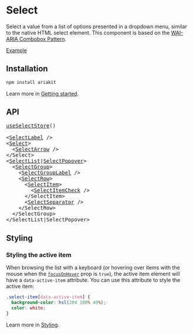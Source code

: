 # Select

<p data-description>
  Select a value from a list of options presented in a dropdown menu, similar to the native HTML select element. This component is based on the <a href="https://www.w3.org/WAI/ARIA/apg/patterns/combobox/">WAI-ARIA Combobox Pattern</a>.
</p>

<a href="../examples/select/index.tsx" data-playground>Example</a>

## Installation

```sh
npm install ariakit
```

Learn more in [Getting started](/guide/getting-started).

## API

<pre data-api>
<a href="/apis/select-store">useSelectStore</a>()

&lt;<a href="/apis/select-label">SelectLabel</a> /&gt;
&lt;<a href="/apis/select">Select</a>&gt;
  &lt;<a href="/apis/select-arrow">SelectArrow</a> /&gt;
&lt;/Select&gt;
&lt;<a href="/apis/select-list">SelectList</a>|<a href="/apis/select-popover">SelectPopover</a>&gt;
  &lt;<a href="/apis/select-group">SelectGroup</a>&gt;
    &lt;<a href="/apis/select-group-label">SelectGroupLabel</a> /&gt;
    &lt;<a href="/apis/select-row">SelectRow</a>&gt;
      &lt;<a href="/apis/select-item">SelectItem</a>&gt;
        &lt;<a href="/apis/select-item-check">SelectItemCheck</a> /&gt;
      &lt;/SelectItem&gt;
      &lt;<a href="/apis/select-separator">SelectSeparator</a> /&gt;
    &lt;/SelectRow&gt;
  &lt;/SelectGroup&gt;
&lt;/SelectList|SelectPopover&gt;
</pre>

## Styling

### Styling the active item

When browsing the list with a keyboard (or hovering over items with the mouse when the [`focusOnHover`](/apis/select-item#focusonhover) prop is `true`), the active item element will have a `data-active-item` attribute. You can use this attribute to style the active item:

```css
.select-item[data-active-item] {
  background-color: hsl(204 100% 40%);
  color: white;
}
```

Learn more in [Styling](/guide/styling).
